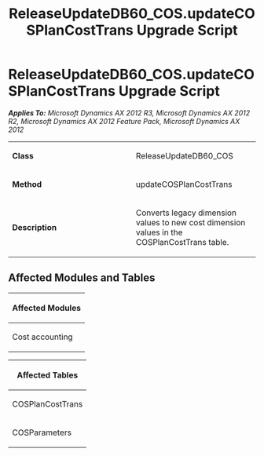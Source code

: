 ﻿---
title: ReleaseUpdateDB60_COS.updateCOSPlanCostTrans Upgrade Script
TOCTitle: ReleaseUpdateDB60_COS.updateCOSPlanCostTrans Upgrade Script
ms:assetid: 265eb6f1-86ab-afcb-c6d5-851cc9bddfe5
ms:mtpsurl: https://msdn.microsoft.com/en-us/library/JJ685046(v=AX.60)
ms:contentKeyID: 49707246
ms.date: 05/18/2015
mtps_version: v=AX.60
---

# ReleaseUpdateDB60\_COS.updateCOSPlanCostTrans Upgrade Script 


_**Applies To:** Microsoft Dynamics AX 2012 R3, Microsoft Dynamics AX 2012 R2, Microsoft Dynamics AX 2012 Feature Pack, Microsoft Dynamics AX 2012_

<table>
<colgroup>
<col style="width: 50%" />
<col style="width: 50%" />
</colgroup>
<tbody>
<tr class="odd">
<td><p><strong>Class</strong></p></td>
<td><p>ReleaseUpdateDB60_COS</p></td>
</tr>
<tr class="even">
<td><p><strong>Method</strong></p></td>
<td><p>updateCOSPlanCostTrans</p></td>
</tr>
<tr class="odd">
<td><p><strong>Description</strong></p></td>
<td><p>Converts legacy dimension values to new cost dimension values in the COSPlanCostTrans table.</p></td>
</tr>
</tbody>
</table>


## Affected Modules and Tables

<table>
<colgroup>
<col style="width: 100%" />
</colgroup>
<thead>
<tr class="header">
<th><p>Affected Modules</p></th>
</tr>
</thead>
<tbody>
<tr class="odd">
<td><p>Cost accounting</p></td>
</tr>
</tbody>
</table>


<table>
<colgroup>
<col style="width: 100%" />
</colgroup>
<thead>
<tr class="header">
<th><p>Affected Tables</p></th>
</tr>
</thead>
<tbody>
<tr class="odd">
<td><p>COSPlanCostTrans</p></td>
</tr>
<tr class="even">
<td><p>COSParameters</p></td>
</tr>
</tbody>
</table>

  


